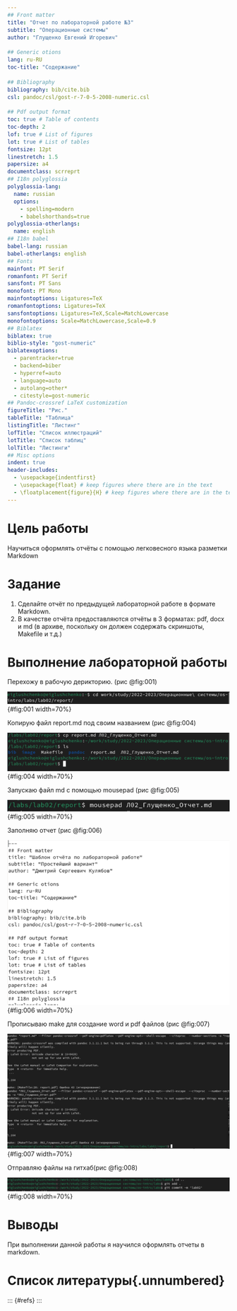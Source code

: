 ```yaml
---
## Front matter
title: "Отчет по лабораторной работе №3"
subtitle: "Операционные системы"
author: "Глущенко Евгений Игоревич"

## Generic otions
lang: ru-RU
toc-title: "Содержание"

## Bibliography
bibliography: bib/cite.bib
csl: pandoc/csl/gost-r-7-0-5-2008-numeric.csl

## Pdf output format
toc: true # Table of contents
toc-depth: 2
lof: true # List of figures
lot: true # List of tables
fontsize: 12pt
linestretch: 1.5
papersize: a4
documentclass: scrreprt
## I18n polyglossia
polyglossia-lang:
  name: russian
  options:
	- spelling=modern
	- babelshorthands=true
polyglossia-otherlangs:
  name: english
## I18n babel
babel-lang: russian
babel-otherlangs: english
## Fonts
mainfont: PT Serif
romanfont: PT Serif
sansfont: PT Sans
monofont: PT Mono
mainfontoptions: Ligatures=TeX
romanfontoptions: Ligatures=TeX
sansfontoptions: Ligatures=TeX,Scale=MatchLowercase
monofontoptions: Scale=MatchLowercase,Scale=0.9
## Biblatex
biblatex: true
biblio-style: "gost-numeric"
biblatexoptions:
  - parentracker=true
  - backend=biber
  - hyperref=auto
  - language=auto
  - autolang=other*
  - citestyle=gost-numeric
## Pandoc-crossref LaTeX customization
figureTitle: "Рис."
tableTitle: "Таблица"
listingTitle: "Листинг"
lofTitle: "Список иллюстраций"
lotTitle: "Список таблиц"
lolTitle: "Листинги"
## Misc options
indent: true
header-includes:
  - \usepackage{indentfirst}
  - \usepackage{float} # keep figures where there are in the text
  - \floatplacement{figure}{H} # keep figures where there are in the text
---
```


# Цель работы

Научиться оформлять отчёты с помощью легковесного языка разметки Markdown


# Задание

1. Сделайте отчёт по предыдущей лабораторной работе в формате Markdown.
2. В качестве отчёта предоставляются отчёты в 3 форматах: pdf, docx и md (в
архиве, поскольку он должен содержать скриншоты, Makefile и т.д.)

# Выполнение лабораторной работы

Перехожу в рабочую дерикторию. (рис @fig:001)

![переход ](image/1.png){#fig:001 width=70%}

Копирую файл report.md под своим названием (рис @fig:004)

![Копирование](image/4.png){#fig:004 width=70%}

Запускаю файл md с помощью mousepad (рис @fig:005)

![Запуск](image/5.png){#fig:005 width=70%}

Заполняю отчет (рис @fig:006)

![заполнение](image/6.png){#fig:006 width=70%}

Прописываю make для создание word и pdf файлов (рис @fig:007)
 
![Make](image/7.png){#fig:007 width=70%}

Отправляю файлы на гитхаб(рис @fig:008)

![Отправка на гитхаб](image/8.png){#fig:008 width=70%}

# Выводы

При выполнении данной работы я научился оформлять отчеты в markdown.

# Список литературы{.unnumbered}

::: {#refs}
:::

